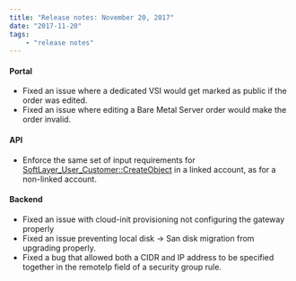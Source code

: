 ```yaml
---
title: "Release notes: November 20, 2017"
date: "2017-11-20"
tags:
    - "release notes"
---
```


#### Portal
+ Fixed an issue where a dedicated VSI would get marked as public if the order was edited.
+ Fixed an issue where editing a Bare Metal Server order would make the order invalid.

#### API
+ Enforce the same set of input requirements for [SoftLayer_User_Customer::CreateObject](http://sldn.softlayer.com/reference/services/SoftLayer_User_Customer/createObject) in a linked account, as for a non-linked account. 


#### Backend
+ Fixed an issue with cloud-init provisioning not configuring the gateway properly
+ Fixed an issue preventing local disk -> San disk migration from upgrading properly.
+ Fixed a bug that allowed both a CIDR and IP address to be specified together in the remoteIp field of a security group rule.